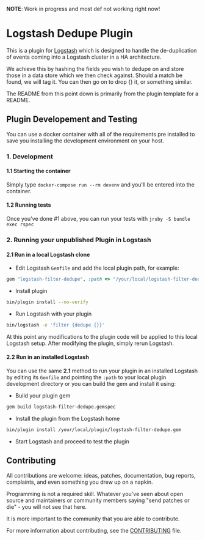 __NOTE__: Work in progress and most def not working right now!

# Logstash Dedupe Plugin

This is a plugin for [Logstash](https://github.com/elasticsearch/logstash) which is designed to handle the de-duplication of events coming into a Logstash cluster in a HA architecture.

We achieve this by hashing the fields you wish to dedupe on and store those in a data store which we then check against.  Should a match be found, we will tag it.  You can then go on to drop {} it, or something similar.

The README from this point down is primarily from the plugin template for a README.

## Plugin Developement and Testing
You can use a docker container with all of the requirements pre installed to save you installing the development environment on your host.

### 1. Development

#### 1.1 Starting the container
Simply type `docker-compose run --rm devenv` and you'll be entered into the container. 

#### 1.2 Running tests
Once you've done #1 above, you can run your tests with `jruby -S bundle exec rspec`

### 2. Running your unpublished Plugin in Logstash

#### 2.1 Run in a local Logstash clone

- Edit Logstash `Gemfile` and add the local plugin path, for example:
```ruby
gem "logstash-filter-dedupe", :path => "/your/local/logstash-filter-dedupe"
```
- Install plugin
```sh
bin/plugin install --no-verify
```
- Run Logstash with your plugin
```sh
bin/logstash -e 'filter {dedupe {}}'
```
At this point any modifications to the plugin code will be applied to this local Logstash setup. After modifying the plugin, simply rerun Logstash.

#### 2.2 Run in an installed Logstash

You can use the same **2.1** method to run your plugin in an installed Logstash by editing its `Gemfile` and pointing the `:path` to your local plugin development directory or you can build the gem and install it using:

- Build your plugin gem
```sh
gem build logstash-filter-dedupe.gemspec
```
- Install the plugin from the Logstash home
```sh
bin/plugin install /your/local/plugin/logstash-filter-dedupe.gem
```
- Start Logstash and proceed to test the plugin

## Contributing

All contributions are welcome: ideas, patches, documentation, bug reports, complaints, and even something you drew up on a napkin.

Programming is not a required skill. Whatever you've seen about open source and maintainers or community members  saying "send patches or die" - you will not see that here.

It is more important to the community that you are able to contribute.

For more information about contributing, see the [CONTRIBUTING](https://github.com/elasticsearch/logstash/blob/master/CONTRIBUTING.md) file.
